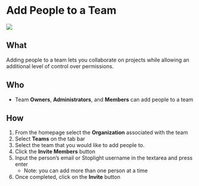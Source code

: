 # Add People to a Team 

![](../../assets/gifs/team-member-remove.gif)

## What 

Adding people to a team lets you collaborate on projects while allowing an additional level of control over permissions.

## Who 

* Team **Owners**, **Administrators**, and **Members** can add people to a team 

## How

1. From the homepage select the **Organization** associated with the team 
2. Select **Teams** on the tab bar
3. Select the team that you would like to add people to.
4. Click the **Invite Members** button
5. Input the person’s email or Stoplight username in the textarea and press enter 
    * Note: you can add more than one person at a time
6. Once completed, click on the **Invite** button
